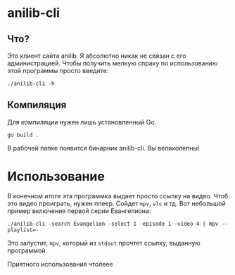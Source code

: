 # anilib-cli

## Что?
Это клиент сайта anilib. Я абсолютно никак не связан с его администрацией. Чтобы получить мелкую спраку по использованию этой программы просто введите:
```
./anilib-cli -h
```

## Компиляция
Для компиляции нужен лишь установленный Go.
```
go build .
```
В рабочей папке появится бинарник anilib-cli.
Вы великолепны!

# Использование
В конечном итоге эта программка выдает просто ссылку на видео. Чтоб это видео проиграть, нужен плеер. Сойдет `mpv`, `vlc` и тд.
Вот небольшой пример включения первой серии Евангелиона:
```
./anilib-cli -search Evangelion -select 1 -episode 1 -video 4 | mpv --playlist=-
```
Это запустит, `mpv`, который из `stdout` прочтет ссылку, выданную программой

Приятного использования чтолеее
